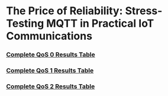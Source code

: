 # The Price of Reliability: Stress-Testing MQTT in Practical IoT Communications

### [Complete QoS 0 Results Table](https://wow-institute-of-systems-and-robotics.github.io/MQTT-Stress-Testing-Results/QoS0_Results.html)

### [Complete QoS 1 Results Table](https://wow-institute-of-systems-and-robotics.github.io/MQTT-Stress-Testing-Results/QoS0_Results.html)

### [Complete QoS 2 Results Table](https://wow-institute-of-systems-and-robotics.github.io/MQTT-Stress-Testing-Results/QoS0_Results.html)
